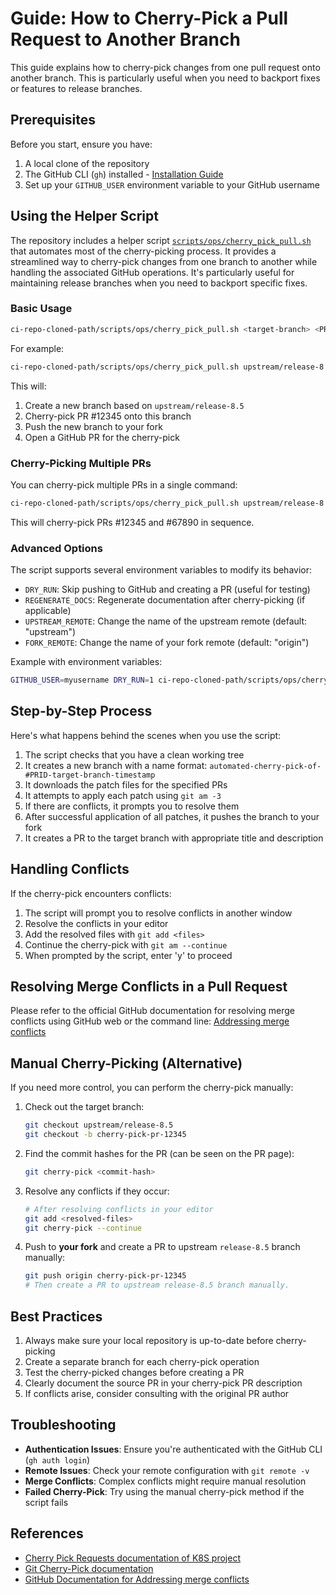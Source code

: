 # Guide: How to Cherry-Pick a Pull Request to Another Branch

This guide explains how to cherry-pick changes from one pull request onto another branch. This is particularly useful when you need to backport fixes or features to release branches.

## Prerequisites

Before you start, ensure you have:

1. A local clone of the repository
2. The GitHub CLI (`gh`) installed - [Installation Guide](https://github.com/cli/cli#installation)
3. Set up your `GITHUB_USER` environment variable to your GitHub username

## Using the Helper Script

The repository includes a helper script [`scripts/ops/cherry_pick_pull.sh`](../../scripts/ops/cherry_pick_pull.sh) that automates most of the cherry-picking process. It provides a streamlined way to cherry-pick changes from one branch to another while handling the associated GitHub operations. It's particularly useful for maintaining release branches when you need to backport specific fixes.

### Basic Usage

```bash
ci-repo-cloned-path/scripts/ops/cherry_pick_pull.sh <target-branch> <PR-number> [<additional-PR-numbers>...]
```

For example:
```bash
ci-repo-cloned-path/scripts/ops/cherry_pick_pull.sh upstream/release-8.5 12345
```

This will:
1. Create a new branch based on `upstream/release-8.5`
2. Cherry-pick PR #12345 onto this branch
3. Push the new branch to your fork
4. Open a GitHub PR for the cherry-pick

### Cherry-Picking Multiple PRs

You can cherry-pick multiple PRs in a single command:

```bash
ci-repo-cloned-path/scripts/ops/cherry_pick_pull.sh upstream/release-8.5 12345 67890
```

This will cherry-pick PRs #12345 and #67890 in sequence.

### Advanced Options

The script supports several environment variables to modify its behavior:

- `DRY_RUN`: Skip pushing to GitHub and creating a PR (useful for testing)
- `REGENERATE_DOCS`: Regenerate documentation after cherry-picking (if applicable)
- `UPSTREAM_REMOTE`: Change the name of the upstream remote (default: "upstream")
- `FORK_REMOTE`: Change the name of your fork remote (default: "origin")

Example with environment variables:
```bash
GITHUB_USER=myusername DRY_RUN=1 ci-repo-cloned-path/scripts/ops/cherry_pick_pull.sh upstream/release-8.5 12345
```

## Step-by-Step Process

Here's what happens behind the scenes when you use the script:

1. The script checks that you have a clean working tree
2. It creates a new branch with a name format: `automated-cherry-pick-of-#PRID-target-branch-timestamp`
3. It downloads the patch files for the specified PRs
4. It attempts to apply each patch using `git am -3`
5. If there are conflicts, it prompts you to resolve them
6. After successful application of all patches, it pushes the branch to your fork
7. It creates a PR to the target branch with appropriate title and description

## Handling Conflicts

If the cherry-pick encounters conflicts:

1. The script will prompt you to resolve conflicts in another window
2. Resolve the conflicts in your editor
3. Add the resolved files with `git add <files>`
4. Continue the cherry-pick with `git am --continue`
5. When prompted by the script, enter 'y' to proceed


## Resolving Merge Conflicts in a Pull Request

Please refer to the official GitHub documentation for resolving merge conflicts using GitHub web or the command line:
[Addressing merge conflicts](https://docs.github.com/en/pull-requests/collaborating-with-pull-requests/addressing-merge-conflicts)

## Manual Cherry-Picking (Alternative)

If you need more control, you can perform the cherry-pick manually:

1. Check out the target branch:
   ```bash
   git checkout upstream/release-8.5
   git checkout -b cherry-pick-pr-12345
   ```

2. Find the commit hashes for the PR (can be seen on the PR page):
   ```bash
   git cherry-pick <commit-hash>
   ```

3. Resolve any conflicts if they occur:
   ```bash
   # After resolving conflicts in your editor
   git add <resolved-files>
   git cherry-pick --continue
   ```

4. Push to **your fork** and create a PR to upstream `release-8.5` branch manually:
   ```bash
   git push origin cherry-pick-pr-12345
   # Then create a PR to upstream release-8.5 branch manually.
   ```

## Best Practices

1. Always make sure your local repository is up-to-date before cherry-picking
2. Create a separate branch for each cherry-pick operation
3. Test the cherry-picked changes before creating a PR
4. Clearly document the source PR in your cherry-pick PR description
5. If conflicts arise, consider consulting with the original PR author

## Troubleshooting

- **Authentication Issues**: Ensure you're authenticated with the GitHub CLI (`gh auth login`)
- **Remote Issues**: Check your remote configuration with `git remote -v`
- **Merge Conflicts**: Complex conflicts might require manual resolution
- **Failed Cherry-Pick**: Try using the manual cherry-pick method if the script fails

## References

- [Cherry Pick Requests documentation of K8S project](https://git.k8s.io/community/contributors/devel/sig-release/cherry-picks.md)
- [Git Cherry-Pick documentation](https://git-scm.com/docs/git-cherry-pick)
- [GitHub Documentation for Addressing merge conflicts](https://docs.github.com/en/pull-requests/collaborating-with-pull-requests/addressing-merge-conflicts)
